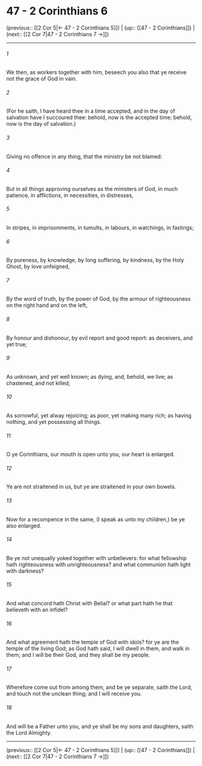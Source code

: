 # 47 - 2 Corinthians 6

(previous:: [[2 Cor 5|← 47 - 2 Corinthians 5]]) | (up:: [[47 - 2 Corinthians]]) | (next:: [[2 Cor 7|47 - 2 Corinthians 7 →]])

***


###### 1 
We then, as workers together with him, beseech you also that ye receive not the grace of God in vain. 

###### 2 
(For he saith, I have heard thee in a time accepted, and in the day of salvation have I succoured thee: behold, now is the accepted time; behold, now is the day of salvation.) 

###### 3 
Giving no offence in any thing, that the ministry be not blamed: 

###### 4 
But in all things approving ourselves as the ministers of God, in much patience, in afflictions, in necessities, in distresses, 

###### 5 
In stripes, in imprisonments, in tumults, in labours, in watchings, in fastings; 

###### 6 
By pureness, by knowledge, by long suffering, by kindness, by the Holy Ghost, by love unfeigned, 

###### 7 
By the word of truth, by the power of God, by the armour of righteousness on the right hand and on the left, 

###### 8 
By honour and dishonour, by evil report and good report: as deceivers, and yet true; 

###### 9 
As unknown, and yet well known; as dying, and, behold, we live; as chastened, and not killed; 

###### 10 
As sorrowful, yet alway rejoicing; as poor, yet making many rich; as having nothing, and yet possessing all things. 

###### 11 
O ye Corinthians, our mouth is open unto you, our heart is enlarged. 

###### 12 
Ye are not straitened in us, but ye are straitened in your own bowels. 

###### 13 
Now for a recompence in the same, (I speak as unto my children,) be ye also enlarged. 

###### 14 
Be ye not unequally yoked together with unbelievers: for what fellowship hath righteousness with unrighteousness? and what communion hath light with darkness? 

###### 15 
And what concord hath Christ with Belial? or what part hath he that believeth with an infidel? 

###### 16 
And what agreement hath the temple of God with idols? for ye are the temple of the living God; as God hath said, I will dwell in them, and walk in them; and I will be their God, and they shall be my people. 

###### 17 
Wherefore come out from among them, and be ye separate, saith the Lord, and touch not the unclean thing; and I will receive you. 

###### 18 
And will be a Father unto you, and ye shall be my sons and daughters, saith the Lord Almighty.

***

(previous:: [[2 Cor 5|← 47 - 2 Corinthians 5]]) | (up:: [[47 - 2 Corinthians]]) | (next:: [[2 Cor 7|47 - 2 Corinthians 7 →]])
